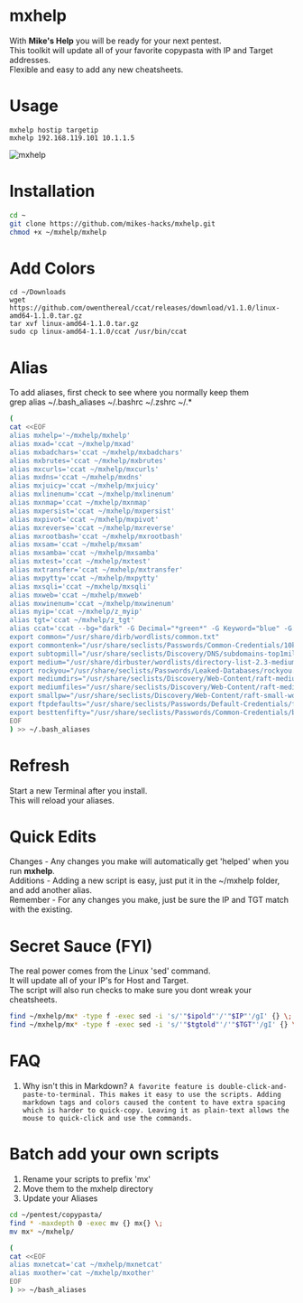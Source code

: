 # mxhelp
With **Mike's Help** you will be ready for your next pentest.  
This toolkit will update all of your favorite copypasta with IP and Target addresses.  
Flexible and easy to add any new cheatsheets.  

# Usage
```
mxhelp hostip targetip
mxhelp 192.168.119.101 10.1.1.5
```

![mxhelp](https://user-images.githubusercontent.com/59158016/176043471-d9c07ce2-19cf-4948-97b5-87a3df1cfde8.gif)

# Installation
```bash
cd ~
git clone https://github.com/mikes-hacks/mxhelp.git
chmod +x ~/mxhelp/mxhelp
```

# Add Colors
```
cd ~/Downloads
wget https://github.com/owenthereal/ccat/releases/download/v1.1.0/linux-amd64-1.1.0.tar.gz
tar xvf linux-amd64-1.1.0.tar.gz 
sudo cp linux-amd64-1.1.0/ccat /usr/bin/ccat
```

# Alias
To add aliases, first check to see where you normally keep them  
grep alias ~/.bash_aliases ~/.bashrc ~/.zshrc ~/.*

```bash
(
cat <<EOF
alias mxhelp='~/mxhelp/mxhelp'
alias mxad='ccat ~/mxhelp/mxad'
alias mxbadchars='ccat ~/mxhelp/mxbadchars'
alias mxbrutes='ccat ~/mxhelp/mxbrutes'
alias mxcurls='ccat ~/mxhelp/mxcurls'
alias mxdns='ccat ~/mxhelp/mxdns'
alias mxjuicy='ccat ~/mxhelp/mxjuicy'
alias mxlinenum='ccat ~/mxhelp/mxlinenum'
alias mxnmap='ccat ~/mxhelp/mxnmap'
alias mxpersist='ccat ~/mxhelp/mxpersist'
alias mxpivot='ccat ~/mxhelp/mxpivot'
alias mxreverse='ccat ~/mxhelp/mxreverse'
alias mxrootbash='ccat ~/mxhelp/mxrootbash'
alias mxsam='ccat ~/mxhelp/mxsam'
alias mxsamba='ccat ~/mxhelp/mxsamba'
alias mxtest='ccat ~/mxhelp/mxtest'
alias mxtransfer='ccat ~/mxhelp/mxtransfer'
alias mxpytty='ccat ~/mxhelp/mxpytty'
alias mxsqli='ccat ~/mxhelp/mxsqli'
alias mxweb='ccat ~/mxhelp/mxweb'
alias mxwinenum='ccat ~/mxhelp/mxwinenum'
alias myip='ccat ~/mxhelp/z_myip'
alias tgt='ccat ~/mxhelp/z_tgt'
alias ccat='ccat --bg="dark" -G Decimal="*green*" -G Keyword="blue" -G Punctuation="*yellow*" -G Plaintext="reset" -G String="brown" -G Type="*white*" -G Literal="fuchsia"'
export common="/usr/share/dirb/wordlists/common.txt"
export commontenk="/usr/share/seclists/Passwords/Common-Credentials/10k-most-common.txt"
export subtopmill="/usr/share/seclists/Discovery/DNS/subdomains-top1million-5000.txt"
export medium="/usr/share/dirbuster/wordlists/directory-list-2.3-medium.txt"
export rockyou="/usr/share/seclists/Passwords/Leaked-Databases/rockyou.txt"
export mediumdirs="/usr/share/seclists/Discovery/Web-Content/raft-medium-directories.txt"
export mediumfiles="/usr/share/seclists/Discovery/Web-Content/raft-medium-files.txt"
export smallpw="/usr/share/seclists/Discovery/Web-Content/raft-small-words.txt"
export ftpdefaults="/usr/share/seclists/Passwords/Default-Credentials/ftp-betterdefaultpasslist.txt"
export besttenfifty="/usr/share/seclists/Passwords/Common-Credentials/best1050.txt"
EOF
) >> ~/.bash_aliases
```
# Refresh
Start a new Terminal after you install.  
This will reload your aliases.  


# Quick Edits
Changes - Any changes you make will automatically get 'helped' when you run **mxhelp**.  
Additions - Adding a new script is easy, just put it in the ~/mxhelp folder, and add another alias.  
Remember - For any changes you make, just be sure the IP and TGT match with the existing.  

# Secret Sauce (FYI)
The real power comes from the Linux 'sed' command.  
It will update all of your IP's for Host and Target.  
The script will also run checks to make sure you dont wreak your cheatsheets.  
```bash
find ~/mxhelp/mx* -type f -exec sed -i 's/'"$ipold"'/'"$IP"'/gI' {} \;
find ~/mxhelp/mx* -type f -exec sed -i 's/'"$tgtold"'/'"$TGT"'/gI' {} \;
```

# FAQ
1. Why isn't this in Markdown?
`A favorite feature is double-click-and-paste-to-terminal. This makes it easy to use the scripts. Adding markdown tags and colors caused the content to have extra spacing which is harder to quick-copy. Leaving it as plain-text allows the mouse to quick-click and use the commands.`

# Batch add your own scripts
1. Rename your scripts to prefix 'mx'
1. Move them to the mxhelp directory
1. Update your Aliases

```bash
cd ~/pentest/copypasta/
find * -maxdepth 0 -exec mv {} mx{} \;
mv mx* ~/mxhelp/

(
cat <<EOF
alias mxnetcat='cat ~/mxhelp/mxnetcat'
alias mxother='cat ~/mxhelp/mxother'
EOF
) >> ~/bash_aliases
```
